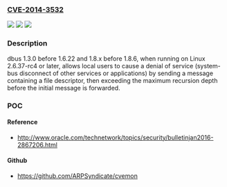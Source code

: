 ### [CVE-2014-3532](https://cve.mitre.org/cgi-bin/cvename.cgi?name=CVE-2014-3532)
![](https://img.shields.io/static/v1?label=Product&message=n%2Fa&color=blue)
![](https://img.shields.io/static/v1?label=Version&message=n%2Fa&color=blue)
![](https://img.shields.io/static/v1?label=Vulnerability&message=n%2Fa&color=brighgreen)

### Description

dbus 1.3.0 before 1.6.22 and 1.8.x before 1.8.6, when running on Linux 2.6.37-rc4 or later, allows local users to cause a denial of service (system-bus disconnect of other services or applications) by sending a message containing a file descriptor, then exceeding the maximum recursion depth before the initial message is forwarded.

### POC

#### Reference
- http://www.oracle.com/technetwork/topics/security/bulletinjan2016-2867206.html

#### Github
- https://github.com/ARPSyndicate/cvemon

